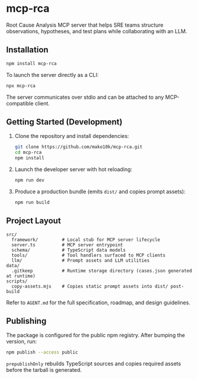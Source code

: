 # mcp-rca

Root Cause Analysis MCP server that helps SRE teams structure observations, hypotheses, and test plans while collaborating with an LLM.

## Installation

```bash
npm install mcp-rca
```

To launch the server directly as a CLI:

```bash
npx mcp-rca
```

The server communicates over stdio and can be attached to any MCP-compatible client.

## Getting Started (Development)

1. Clone the repository and install dependencies:
   ```bash
   git clone https://github.com/mako10k/mcp-rca.git
   cd mcp-rca
   npm install
   ```
2. Launch the developer server with hot reloading:
   ```bash
   npm run dev
   ```
3. Produce a production bundle (emits `dist/` and copies prompt assets):
   ```bash
   npm run build
   ```

## Project Layout

```
src/
  framework/         # Local stub for MCP server lifecycle
  server.ts          # MCP server entrypoint
  schema/            # TypeScript data models
  tools/             # Tool handlers surfaced to MCP clients
  llm/               # Prompt assets and LLM utilities
data/
  .gitkeep           # Runtime storage directory (cases.json generated at runtime)
scripts/
  copy-assets.mjs    # Copies static prompt assets into dist/ post-build
```

Refer to `AGENT.md` for the full specification, roadmap, and design guidelines.

## Publishing

The package is configured for the public npm registry. After bumping the version, run:

```bash
npm publish --access public
```

`prepublishOnly` rebuilds TypeScript sources and copies required assets before the tarball is generated.
